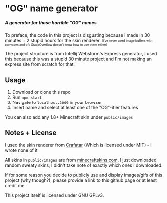 # "OG" name generator
##### A generator for those horrible "OG" names

To preface, the code in this project is disgusting because I made in 30 minutes + 2 stupid hours for the skin renderer.
<sub><sup>(I've never used image buffers with canvases and ofc StackOverflow doesn't know how to use them either)</sup></sub>

The project structure is from Intellij Webstorm's Express generator, I used this because this was a stupid 30 minute project and
I'm not making an express site from scratch for that.

## Usage

1. Download or clone this repo
2. Run `npm start`
3. Navigate to `localhost:3000` in your browser
4. Insert name and select at least one of the "OG"-ifier features

You can also add any 1.8+ Minecraft skin under `public/images`

## Notes + License

I used the skin renderer from [Crafatar](https://github.com/crafatar/crafatar/blob/master/lib/renders.js)
(Which is licensed under MIT) - I wrote none of it

All skins in `public/images` are from [minecraftskins.com](https://minecraftskins.com), I just downloaded random sweaty
skins, I didn't take note of exactly which ones I downloaded.

If for some reason you decide to publicly use and display images/gifs of this project (why though?), please provide a link to this 
github page or at least credit me.

This project itself is licensed under GNU GPLv3.